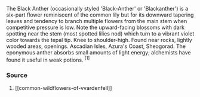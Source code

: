 The Black Anther (occasionally styled 'Black-Anther' or 'Blackanther') is a six-part flower reminiscent of the common lily but for its downward tapering leaves and tendency to branch multiple flowers from the main stem when competitive pressure is low. Note the upward-facing blossoms with dark spotting near the stem (most spotted lilies nod) which turn to a vibrant violet color towards the tepal tip. Knee to shoulder-high. Found near rocks, lightly wooded areas, openings. Ascadian Isles, Azura's Coast, Sheogorad. The eponymous anther absorbs small amounts of light energy; alchemists have found it useful in weak potions. <sup>[1]</sup>
### Source
1. [[common-wildflowers-of-vvardenfell]]